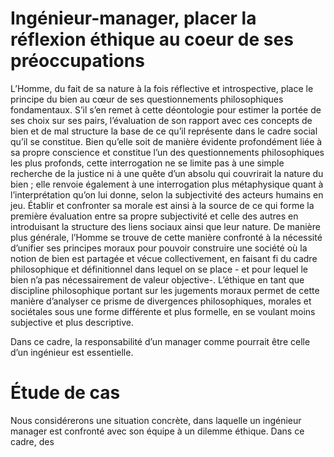 # Ingénieur-manager, placer la réflexion éthique au coeur de ses préoccupations

L’Homme, du fait de sa nature à la fois réflective et introspective, place le principe du bien au cœur de ses questionnements philosophiques fondamentaux. S’il s’en remet à cette déontologie pour estimer la portée de ses choix sur ses pairs, l’évaluation de son rapport avec ces concepts de bien et de mal structure la base de ce qu’il représente dans le cadre social qu’il se constitue. Bien qu’elle soit de manière évidente profondément liée à sa propre conscience et constitue l’un des questionnements philosophiques les plus profonds, cette interrogation ne se limite pas à une simple recherche de la justice ni à une quête d’un absolu qui couvrirait la nature du bien ; elle renvoie également à une interrogation plus métaphysique quant à l’interprétation qu’on lui donne, selon la subjectivité des acteurs humains en jeu. Établir et confronter sa morale est ainsi à la source de ce qui forme la première évaluation entre sa propre subjectivité et celle des autres en introduisant la structure des liens sociaux ainsi que leur nature. De manière plus générale, l’Homme se trouve de cette manière confronté à la nécessité d’unifier ses principes moraux pour pouvoir construire une société où la notion de bien est partagée et vécue collectivement, en faisant fi du cadre philosophique et définitionnel dans lequel on se place - et pour lequel le bien n’a pas nécessairement de valeur objective-. L’éthique en tant que discipline philosophique portant sur les jugements moraux permet de cette manière d’analyser ce prisme de divergences philosophiques, morales et sociétales sous une forme différente et plus formelle, en se voulant moins subjective et plus descriptive.

Dans ce cadre, la responsabilité d’un manager comme pourrait être celle d’un ingénieur est essentielle.


# Étude de cas

Nous considérerons une situation concrète, dans laquelle un ingénieur manager est confronté avec son équipe à un dilemme éthique. Dans ce cadre, des 
